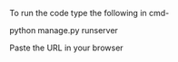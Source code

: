 To run the code type the following in cmd-

python manage.py runserver

Paste the URL in your browser
